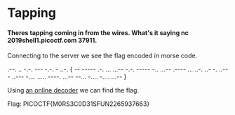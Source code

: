 # Tapping
#### Theres tapping coming in from the wires. What's it saying nc 2019shell1.picoctf.com 37911.

Connecting to the server we see the flag encoded in morse code.

.--. .. -.-. --- -.-. - ..-. { -- ----- .-. ... ...-- -.-. ----- -.. ...-- .---- ... ..-. ..- -. ..--- ..--- -.... ..... ----. ...-- --... -.... -.... ...-- }

Using [an online decoder](https://mattfedder.com/blog/ham/MorseTranslater) we can find the flag.

Flag: PICOCTF{M0RS3C0D31SFUN2265937663}
